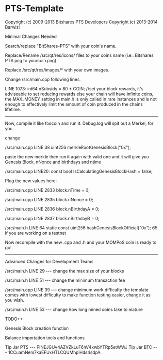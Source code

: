 PTS-Template
================================

Copyright (c) 2009-2013 Bitshares PTS Developers
Copyright (c) 2013-2014 Barwizi

Minimal Changes Needed 

Search/replace "BitShares-PTS" with your coin's name.

Replace/Rename /src/qt/res/icons/ files to your coins name (i.e.: Bitshares PTS.png to yourcoin.png)

Replace /src/qt/res/images/* with your own images.

Change /src/main.cpp following lines:

LINE 1073: int64 nSubsidy = 80 * COIN; //set your block rewards, it's adviseable to set reducing rewards else your chain will have infinite coins, the MAX_MONEY setting in main.h is only called in rare instances and is not enough to effectively limit the amount of coin produced in the chains lifetime. 


---------------------------------------------------------------------------------------------------------

Now, compile it like foocoin and run it. Debug.log will spit out a Merkel, for you. 

change 

/src/main.cpp LINE 38 uint256 merkleRootGenesisBlock("0x");

paste the new merkle then run it again with valid one and it will give you Genesis Block, nNonce and birthdays and ntime

/src/main.cpp LINE20: const bool IsCalculatingGenesisBlockHash = false;

Plug the new values here:

/src/main.cpp LINE 2833 block.nTime   = 0;

/src/main.cpp LINE 2835 block.nNonce   = 0;

/src/main.cpp LINE 2836 block.nBirthdayA   = 0;

/src/main.cpp LINE 2837 block.nBirthdayB   = 0;

/src/main.h LINE 64 static const uint256 hashGenesisBlockOfficial("0x"); 65 if you are working on a testnet

Now recompile with the new .cpp and .h and your MOMPoS coin is ready to go! 

--------------------------------------------------------------------------------------------------------------

Advanced Changes for Development Teams

/src/main.h LINE 29  --- change the max size of your blocks 

/src/main.h LINE 51  --- change the minimum transaction fee

/src/main.cpp LINE 39 --- change minimum work difficulty the template comes with lowest difficulty to make function testing easier, change it as you wish. 

/src/main.h LINE 53 --- change how long mined coins take to mature

TODO++

Genesis Block creation function

Balance importation tools and functions

Tip Jar PTS --- PiNEJGUv4AZVZkLuF6hV4xwbYTRp5etWWJ
Tip Jar BTC --- 1CCuamNem7kaEFUxHTLCQUMhpiHds4sdpA
